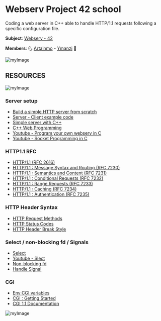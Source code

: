 # Webserv Project 42 school

Coding a web server in C++ able to handle HTTP/1.1 requests following a specific configuration file.

**Subject**: [Webserv - 42](https://cdn.intra.42.fr/pdf/pdf/68475/en.subject.pdf)

**Members**: :last_quarter_moon_with_face: [Artainmo](https://github.com/artainmo) - [Ymanzi](https://github.com/ymanzi) :first_quarter_moon_with_face:

![myImage](https://media.giphy.com/media/XRB1uf2F9bGOA/giphy.gif)

## RESOURCES

![myImage](https://media.giphy.com/media/VcizxCUIgaKpa/giphy.gif)

### Server setup
* [Build a simple HTTP server from scratch](https://medium.com/from-the-scratch/http-server-what-do-you-need-to-know-to-build-a-simple-http-server-from-scratch-d1ef8945e4fa)
* [Server - Client example code](https://gist.github.com/Alexey-N-Chernyshov/4634731)
* [Simple server with C++](https://ncona.com/2019/04/building-a-simple-server-with-cpp/)
* [C++ Web Programming](https://www.tutorialspoint.com/cplusplus/cpp_web_programming.htm)
* [Youtube - Program your own webserv in C](https://www.youtube.com/watch?v=esXw4bdaZkc)
* [Youtube - Socket Programming in C](https://youtu.be/LtXEMwSG5-8)

### HTTP1.1 RFC
* [HTTP/1.1 (RFC 2616)](https://www.rfc-editor.org/rfc/rfc2616.html)
* [HTTP/1.1 : Message Syntax and Routing (RFC 7230)](https://www.rfc-editor.org/rfc/rfc7230.html)
* [HTTP/1.1 : Semantics and Content (RFC 7231)](https://www.rfc-editor.org/rfc/rfc7231.html)
* [HTTP/1.1 : Conditional Requests (RFC 7232)](https://www.rfc-editor.org/rfc/rfc7232.html)
* [HTTP/1.1 : Range Requests (RFC 7233)](https://www.rfc-editor.org/rfc/rfc7233.html)
* [HTTP/1.1 : Caching (RFC 7234)](https://www.rfc-editor.org/rfc/rfc7234.html)
* [HTTP/1.1 : Authentication (RFC 7235)](https://www.rfc-editor.org/rfc/rfc7235.html)

### HTTP Header Syntax
* [HTTP Request Methods](https://developer.mozilla.org/en-US/docs/Web/HTTP/Methods)
* [HTTP Status Codes](https://developer.mozilla.org/en-US/docs/Web/HTTP/Status)
* [HTTP Header Break Style](https://stackoverflow.com/questions/5757290/http-header-line-break-style)

### Select / non-blocking fd / Signals
* [Select](https://www.lowtek.com/sockets/select.html)
* [Youtube - Slect](https://www.youtube.com/watch?v=Y6pFtgRdUts)
* [Non-blocking fd](https://www.ibm.com/support/knowledgecenter/ssw_ibm_i_72/rzab6/xnonblock.htm)
* [Handle Signal](https://stackoverflow.com/questions/108183/how-to-prevent-sigpipes-or-handle-them-properly)

### CGI
* [Env CGI variables](https://fr.wikipedia.org/wiki/Variables_d%27environnement_CGI)
* [CGI : Getting Started](http://www.mnuwer.dbasedeveloper.co.uk/dlearn/web/session01.htm)
* [CGI 1.1 Documentation](http://www.wijata.com/cgi/cgispec.html#4.0)

![myImage](https://media.giphy.com/media/xT5LMTff7lN1riPLXi/giphy.gif)
